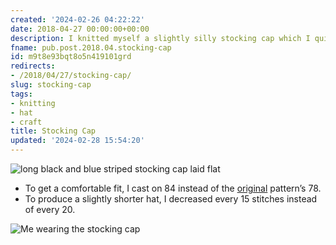 ```yaml
---
created: '2024-02-26 04:22:22'
date: 2018-04-27 00:00:00+00:00
description: I knitted myself a slightly silly stocking cap which I quite enjoy.
fname: pub.post.2018.04.stocking-cap
id: m9t8e93bqt8o5n419101grd
redirects:
- /2018/04/27/stocking-cap/
slug: stocking-cap
tags:
- knitting
- hat
- craft
title: Stocking Cap
updated: '2024-02-28 15:54:20'
---
```


![long black and blue striped stocking cap laid flat](assets/img/2018/cover-2018-04-27.jpg)

- To get a comfortable fit, I cast on 84 instead of the [original](http://www.knittingonthenet.com/patterns/hatlongstockingcap.htm) pattern’s 78.
- To produce a slightly shorter hat, I decreased every 15 stitches instead of every 20.

![Me wearing the stocking cap](assets/img/2018/me.jpg)
